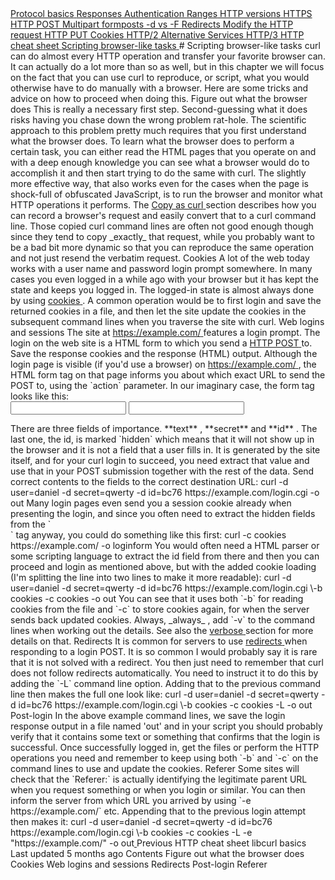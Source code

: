<a href="basics.html" class="navButton-94f2579c--pageItemWithChildrenNested-2c5d8183--navButtonClickable-161b88ca">
<span class="text-4505230f--UIH300-2063425d--textContentFamily-49a318e1--navButtonLabel-14a4968f">Protocol basics</span>
</a>
<a href="response.html" class="navButton-94f2579c--pageItemWithChildrenNested-2c5d8183--navButtonClickable-161b88ca">
<span class="text-4505230f--UIH300-2063425d--textContentFamily-49a318e1--navButtonLabel-14a4968f">Responses</span>
</a>
<a href="auth.html" class="navButton-94f2579c--pageItemWithChildrenNested-2c5d8183--navButtonClickable-161b88ca">
<span class="text-4505230f--UIH300-2063425d--textContentFamily-49a318e1--navButtonLabel-14a4968f">Authentication</span>
</a>
<a href="ranges.html" class="navButton-94f2579c--pageItemWithChildrenNested-2c5d8183--navButtonClickable-161b88ca">
<span class="text-4505230f--UIH300-2063425d--textContentFamily-49a318e1--navButtonLabel-14a4968f">Ranges</span>
</a>
<a href="versions.html" class="navButton-94f2579c--pageItemWithChildrenNested-2c5d8183--navButtonClickable-161b88ca">
<span class="text-4505230f--UIH300-2063425d--textContentFamily-49a318e1--navButtonLabel-14a4968f">HTTP versions</span>
</a>
<a href="https.html" class="navButton-94f2579c--pageItemWithChildrenNested-2c5d8183--navButtonClickable-161b88ca">
<span class="text-4505230f--UIH300-2063425d--textContentFamily-49a318e1--navButtonLabel-14a4968f">HTTPS</span>
</a>
<a href="post.html" class="navButton-94f2579c--pageItemWithChildrenNested-2c5d8183--navButtonClickable-161b88ca">
<span class="text-4505230f--UIH300-2063425d--textContentFamily-49a318e1--navButtonLabel-14a4968f">HTTP POST</span>
</a>
<a href="multipart.html" class="navButton-94f2579c--pageItemWithChildrenNested-2c5d8183--navButtonClickable-161b88ca">
<span class="text-4505230f--UIH300-2063425d--textContentFamily-49a318e1--navButtonLabel-14a4968f">Multipart formposts</span>
</a>
<a href="postvspost.html" class="navButton-94f2579c--pageItemWithChildrenNested-2c5d8183--navButtonClickable-161b88ca">
<span class="text-4505230f--UIH300-2063425d--textContentFamily-49a318e1--navButtonLabel-14a4968f">-d vs -F</span>
</a>
<a href="redirects.html" class="navButton-94f2579c--pageItemWithChildrenNested-2c5d8183--navButtonClickable-161b88ca">
<span class="text-4505230f--UIH300-2063425d--textContentFamily-49a318e1--navButtonLabel-14a4968f">Redirects</span>
</a>
<a href="requests.html" class="navButton-94f2579c--pageItemWithChildrenNested-2c5d8183--navButtonClickable-161b88ca">
<span class="text-4505230f--UIH300-2063425d--textContentFamily-49a318e1--navButtonLabel-14a4968f">Modify the HTTP request</span>
</a>
<a href="put.html" class="navButton-94f2579c--pageItemWithChildrenNested-2c5d8183--navButtonClickable-161b88ca">
<span class="text-4505230f--UIH300-2063425d--textContentFamily-49a318e1--navButtonLabel-14a4968f">HTTP PUT</span>
</a>
<a href="cookies.html" class="navButton-94f2579c--pageItemWithChildrenNested-2c5d8183--navButtonClickable-161b88ca">
<span class="text-4505230f--UIH300-2063425d--textContentFamily-49a318e1--navButtonLabel-14a4968f">Cookies</span>
</a>
<a href="http2.html" class="navButton-94f2579c--pageItemWithChildrenNested-2c5d8183--navButtonClickable-161b88ca">
<span class="text-4505230f--UIH300-2063425d--textContentFamily-49a318e1--navButtonLabel-14a4968f">HTTP/2</span>
</a>
<a href="altsvc.html" class="navButton-94f2579c--pageItemWithChildrenNested-2c5d8183--navButtonClickable-161b88ca">
<span class="text-4505230f--UIH300-2063425d--textContentFamily-49a318e1--navButtonLabel-14a4968f">Alternative Services</span>
</a>
<a href="http3.html" class="navButton-94f2579c--pageItemWithChildrenNested-2c5d8183--navButtonClickable-161b88ca">
<span class="text-4505230f--UIH300-2063425d--textContentFamily-49a318e1--navButtonLabel-14a4968f">HTTP/3</span>
</a>
<a href="cheatsheet.html" class="navButton-94f2579c--pageItemWithChildrenNested-2c5d8183--navButtonClickable-161b88ca">
<span class="text-4505230f--UIH300-2063425d--textContentFamily-49a318e1--navButtonLabel-14a4968f">HTTP cheat sheet</span>
</a>
<a href="browserlike.html" class="navButton-94f2579c--pageItemWithChildrenNested-2c5d8183--navButtonClickable-161b88ca--navButtonOpened-6a88552e">
<span class="text-4505230f--UIH300-2063425d--textContentFamily-49a318e1--navButtonLabel-14a4968f">Scripting browser-like tasks</span>
</a># <span class="text-4505230f--DisplayH900-bfb998fa--textContentFamily-49a318e1">Scripting browser-like tasks</span>
<span class="text-4505230f--UIH300-2063425d--textUIFamily-5ebd8e40--text-8ee2c8b2">
</span>
<span class="text-4505230f--UIH300-2063425d--textUIFamily-5ebd8e40--text-8ee2c8b2">
</span>
<span class="text-4505230f--TextH400-3033861f--textContentFamily-49a318e1">
<span data-key="b40e1667964c4fec8997999b0248080f">
<span data-offset-key="b40e1667964c4fec8997999b0248080f:0">curl can do almost every HTTP operation and transfer your favorite browser can. It can actually do a lot more than so as well, but in this chapter we will focus on the fact that you can use curl to reproduce, or script, what you would otherwise have to do manually with a browser.</span>
</span>
</span>
<span class="text-4505230f--TextH400-3033861f--textContentFamily-49a318e1">
<span data-key="1434c83f98664e9eb9ad69adb3ebd4c8">
<span data-offset-key="1434c83f98664e9eb9ad69adb3ebd4c8:0">Here are some tricks and advice on how to proceed when doing this.</span>
</span>
</span>
<span class="text-4505230f--HeadingH700-04e1a2a3--textContentFamily-49a318e1">
<span data-key="949c3465f61c4a4ba6f6836dd51a25c8">
<span data-offset-key="949c3465f61c4a4ba6f6836dd51a25c8:0">Figure out what the browser does</span>
</span>
</span>
<span class="text-4505230f--TextH400-3033861f--textContentFamily-49a318e1">
<span data-key="2ed8fa44535f4670a3e71bd7fe55c1c4">
<span data-offset-key="2ed8fa44535f4670a3e71bd7fe55c1c4:0">This is really a necessary first step. Second-guessing what it does risks having you chase down the wrong problem rat-hole. The scientific approach to this problem pretty much requires that you first understand what the browser does.</span>
</span>
</span>
<span class="text-4505230f--TextH400-3033861f--textContentFamily-49a318e1">
<span data-key="1e19e72b96c84dedb3494bc51d9029b5">
<span data-offset-key="1e19e72b96c84dedb3494bc51d9029b5:0">To learn what the browser does to perform a certain task, you can either read the HTML pages that you operate on and with a deep enough knowledge you can see what a browser would do to accomplish it and then start trying to do the same with curl.</span>
</span>
</span>
<span class="text-4505230f--TextH400-3033861f--textContentFamily-49a318e1">
<span data-key="4ab91a86c4f042908c1db6d8c082058e">
<span data-offset-key="4ab91a86c4f042908c1db6d8c082058e:0">The slightly more effective way, that also works even for the cases when the page is shock-full of obfuscated JavaScript, is to run the browser and monitor what HTTP operations it performs.</span>
</span>
</span>
<span class="text-4505230f--TextH400-3033861f--textContentFamily-49a318e1">
<span data-key="088d420e13544330a8013790a669dda5">
<span data-offset-key="088d420e13544330a8013790a669dda5:0">The </span>
</span>
<a href="https://github.com/bagder/everything-curl/tree/445637a546155b529e80ede5508ba008729d4dbc/http/usingcurl-copyas.md" class="link-a079aa82--primary-53a25e66--link-faf6c434">
<span data-key="2e1378900b534a4b8d5efc5648135834">
<span data-offset-key="2e1378900b534a4b8d5efc5648135834:0">Copy as curl</span>
</span>
</a>
<span data-key="dfae49394d8f4711879f028fd3148ecc">
<span data-offset-key="dfae49394d8f4711879f028fd3148ecc:0"> section describes how you can record a browser's request and easily convert that to a curl command line.</span>
</span>
</span>
<span class="text-4505230f--TextH400-3033861f--textContentFamily-49a318e1">
<span data-key="6c33bf66d6014f4ab352a295e6132c7b">
<span data-offset-key="6c33bf66d6014f4ab352a295e6132c7b:0">Those copied curl command lines are often not good enough though since they tend to copy </span>
<span data-offset-key="6c33bf66d6014f4ab352a295e6132c7b:1">_exactly_</span>
<span data-offset-key="6c33bf66d6014f4ab352a295e6132c7b:2"> that request, while you probably want to be a bad bit more dynamic so that you can reproduce the same operation and not just resend the verbatim request.</span>
</span>
</span>
<span class="text-4505230f--HeadingH700-04e1a2a3--textContentFamily-49a318e1">
<span data-key="a6b92b924c1744fd82530c8ec7374133">
<span data-offset-key="a6b92b924c1744fd82530c8ec7374133:0">Cookies</span>
</span>
</span>
<span class="text-4505230f--TextH400-3033861f--textContentFamily-49a318e1">
<span data-key="a66491ecd7074ec2a757544efa0c4866">
<span data-offset-key="a66491ecd7074ec2a757544efa0c4866:0">A lot of the web today works with a user name and password login prompt somewhere. In many cases you even logged in a while ago with your browser but it has kept the state and keeps you logged in.</span>
</span>
</span>
<span class="text-4505230f--TextH400-3033861f--textContentFamily-49a318e1">
<span data-key="ce935ca6a7594073a20e1685a5af4851">
<span data-offset-key="ce935ca6a7594073a20e1685a5af4851:0">The logged-in state is almost always done by using </span>
</span>
<a href="https://github.com/bagder/everything-curl/tree/445637a546155b529e80ede5508ba008729d4dbc/http/http-cookies.md" class="link-a079aa82--primary-53a25e66--link-faf6c434">
<span data-key="46aae0be63f04b92bf16bc7272acc904">
<span data-offset-key="46aae0be63f04b92bf16bc7272acc904:0">cookies</span>
</span>
</a>
<span data-key="a66da7af5f184ff8974a1da55bb60b2a">
<span data-offset-key="a66da7af5f184ff8974a1da55bb60b2a:0">. A common operation would be to first login and save the returned cookies in a file, and then let the site update the cookies in the subsequent command lines when you traverse the site with curl.</span>
</span>
</span>
<span class="text-4505230f--HeadingH700-04e1a2a3--textContentFamily-49a318e1">
<span data-key="672c021ef16d4eb88bf5bc2aadd53f8e">
<span data-offset-key="672c021ef16d4eb88bf5bc2aadd53f8e:0">Web logins and sessions</span>
</span>
</span>
<span class="text-4505230f--TextH400-3033861f--textContentFamily-49a318e1">
<span data-key="99a0a2adafdb4560add8da6aecdedbc6">
<span data-offset-key="99a0a2adafdb4560add8da6aecdedbc6:0">The site at </span>
</span>
<a href="https://example.com/" class="link-a079aa82--primary-53a25e66--link-faf6c434">
<span data-key="31c05d1c3ec34cda8931d29e914f99f0">
<span data-offset-key="31c05d1c3ec34cda8931d29e914f99f0:0">https://example.com/</span>
</span>
</a>
<span data-key="6031f82c6a1b4528a907e2e0f9011339">
<span data-offset-key="6031f82c6a1b4528a907e2e0f9011339:0"> features a login prompt. The login on the web site is a HTML form to which you send a </span>
</span>
<a href="https://github.com/bagder/everything-curl/tree/445637a546155b529e80ede5508ba008729d4dbc/http/http-post.md" class="link-a079aa82--primary-53a25e66--link-faf6c434">
<span data-key="6b540e09caa540bea6fd9340b530f737">
<span data-offset-key="6b540e09caa540bea6fd9340b530f737:0">HTTP POST</span>
</span>
</a>
<span data-key="073303cbe47042daaed9cfbd038eb548">
<span data-offset-key="073303cbe47042daaed9cfbd038eb548:0"> to. Save the response cookies and the response (HTML) output.</span>
</span>
</span>
<span class="text-4505230f--TextH400-3033861f--textContentFamily-49a318e1">
<span data-key="0253fd7023864bd8b8c6ba080645f424">
<span data-offset-key="0253fd7023864bd8b8c6ba080645f424:0">Although the login page is visible (if you'd use a browser) on </span>
</span>
<a href="https://example.com/" class="link-a079aa82--primary-53a25e66--link-faf6c434">
<span data-key="4ed68a54201b458c81c4598311d2b73a">
<span data-offset-key="4ed68a54201b458c81c4598311d2b73a:0">https://example.com/</span>
</span>
</a>
<span data-key="7553d3afb52442e99e0f391851e75b3f">
<span data-offset-key="7553d3afb52442e99e0f391851e75b3f:0">, the HTML form tag on that page informs you about which exact URL to send the POST to, using the </span>
<span data-offset-key="7553d3afb52442e99e0f391851e75b3f:1">`action`</span>
<span data-offset-key="7553d3afb52442e99e0f391851e75b3f:2"> parameter.</span>
</span>
</span>
<span class="text-4505230f--TextH400-3033861f--textContentFamily-49a318e1">
<span data-key="e84443d169b5432d98a9e10dc06c6050">
<span data-offset-key="e84443d169b5432d98a9e10dc06c6050:0">In our imaginary case, the form tag looks like this:</span>
</span>
</span> <form action="login.cgi" method="POST"> <input type="text" name="user"> <input type="password" name="secret"> <input type="hidden" name="id" value="bc76">
</form>
<span class="text-4505230f--TextH400-3033861f--textContentFamily-49a318e1">
<span data-key="1b44938c72f54575893a73d924718df2">
<span data-offset-key="1b44938c72f54575893a73d924718df2:0">There are three fields of importance. </span>
<span data-offset-key="1b44938c72f54575893a73d924718df2:1">**text**</span>
<span data-offset-key="1b44938c72f54575893a73d924718df2:2">, </span>
<span data-offset-key="1b44938c72f54575893a73d924718df2:3">**secret**</span>
<span data-offset-key="1b44938c72f54575893a73d924718df2:4"> and </span>
<span data-offset-key="1b44938c72f54575893a73d924718df2:5">**id**</span>
<span data-offset-key="1b44938c72f54575893a73d924718df2:6">. The last one, the id, is marked </span>
<span data-offset-key="1b44938c72f54575893a73d924718df2:7">`hidden`</span>
<span data-offset-key="1b44938c72f54575893a73d924718df2:8"> which means that it will not show up in the browser and it is not a field that a user fills in. It is generated by the site itself, and for your curl login to succeed, you need extract that value and use that in your POST submission together with the rest of the data.</span>
</span>
</span>
<span class="text-4505230f--TextH400-3033861f--textContentFamily-49a318e1">
<span data-key="0f5d7b7898804adb9629419de75ec7ce">
<span data-offset-key="0f5d7b7898804adb9629419de75ec7ce:0">Send correct contents to the fields to the correct destination URL:</span>
</span>
</span> curl -d user=daniel -d secret=qwerty -d id=bc76 https://example.com/login.cgi -o out<span class="text-4505230f--TextH400-3033861f--textContentFamily-49a318e1">
<span data-key="f89e83a2c615402ea2b767035da4ade5">
<span data-offset-key="f89e83a2c615402ea2b767035da4ade5:0">Many login pages even send you a session cookie already when presenting the login, and since you often need to extract the hidden fields from the </span>
<span data-offset-key="f89e83a2c615402ea2b767035da4ade5:1">`<form>`</span>
<span data-offset-key="f89e83a2c615402ea2b767035da4ade5:2"> tag anyway, you could do something like this first:</span>
</span>
</span> curl -c cookies https://example.com/ -o loginform<span class="text-4505230f--TextH400-3033861f--textContentFamily-49a318e1">
<span data-key="5249413fb39345598b148740453c77ae">
<span data-offset-key="5249413fb39345598b148740453c77ae:0">You would often need a HTML parser or some scripting language to extract the id field from there and then you can proceed and login as mentioned above, but with the added cookie loading (I'm splitting the line into two lines to make it more readable):</span>
</span>
</span> curl -d user=daniel -d secret=qwerty -d id=bc76 https://example.com/login.cgi \-b cookies -c cookies -o out<span class="text-4505230f--TextH400-3033861f--textContentFamily-49a318e1">
<span data-key="4e8fce7fa9c34f4c901d09456983cf5e">
<span data-offset-key="4e8fce7fa9c34f4c901d09456983cf5e:0">You can see that it uses both </span>
<span data-offset-key="4e8fce7fa9c34f4c901d09456983cf5e:1">`-b`</span>
<span data-offset-key="4e8fce7fa9c34f4c901d09456983cf5e:2"> for reading cookies from the file and </span>
<span data-offset-key="4e8fce7fa9c34f4c901d09456983cf5e:3">`-c`</span>
<span data-offset-key="4e8fce7fa9c34f4c901d09456983cf5e:4"> to store cookies again, for when the server sends back updated cookies.</span>
</span>
</span>
<span class="text-4505230f--TextH400-3033861f--textContentFamily-49a318e1">
<span data-key="34670e14384d474786da4afe44f6eb28">
<span data-offset-key="34670e14384d474786da4afe44f6eb28:0">Always, </span>
<span data-offset-key="34670e14384d474786da4afe44f6eb28:1">_always_</span>
<span data-offset-key="34670e14384d474786da4afe44f6eb28:2">, add </span>
<span data-offset-key="34670e14384d474786da4afe44f6eb28:3">`-v`</span>
<span data-offset-key="34670e14384d474786da4afe44f6eb28:4"> to the command lines when working out the details. See also the </span>
</span>
<a href="https://github.com/bagder/everything-curl/tree/445637a546155b529e80ede5508ba008729d4dbc/http/usingcurl-verbose.md" class="link-a079aa82--primary-53a25e66--link-faf6c434">
<span data-key="98bc4db7ef17427ea10add158eb1850c">
<span data-offset-key="98bc4db7ef17427ea10add158eb1850c:0">verbose</span>
</span>
</a>
<span data-key="8e78a04710b640ccaf823c953e45d95a">
<span data-offset-key="8e78a04710b640ccaf823c953e45d95a:0"> section for more details on that.</span>
</span>
</span>
<span class="text-4505230f--HeadingH700-04e1a2a3--textContentFamily-49a318e1">
<span data-key="29b5258d693e4acf921caabc9f498d24">
<span data-offset-key="29b5258d693e4acf921caabc9f498d24:0">Redirects</span>
</span>
</span>
<span class="text-4505230f--TextH400-3033861f--textContentFamily-49a318e1">
<span data-key="72ba428157df415aacc505d8f6c1ecd1">
<span data-offset-key="72ba428157df415aacc505d8f6c1ecd1:0">It is common for servers to use </span>
</span>
<a href="https://github.com/bagder/everything-curl/tree/445637a546155b529e80ede5508ba008729d4dbc/http/http-redirects.md" class="link-a079aa82--primary-53a25e66--link-faf6c434">
<span data-key="605b373ffc3442aeb63a38c87a5ca204">
<span data-offset-key="605b373ffc3442aeb63a38c87a5ca204:0">redirects</span>
</span>
</a>
<span data-key="82955c1780e2491691d6237013fa4372">
<span data-offset-key="82955c1780e2491691d6237013fa4372:0"> when responding to a login POST. It is so common I would probably say it is rare that it is not solved with a redirect.</span>
</span>
</span>
<span class="text-4505230f--TextH400-3033861f--textContentFamily-49a318e1">
<span data-key="7b554020d8f0428f915455fa45b16b6d">
<span data-offset-key="7b554020d8f0428f915455fa45b16b6d:0">You then just need to remember that curl does not follow redirects automatically. You need to instruct it to do this by adding the </span>
<span data-offset-key="7b554020d8f0428f915455fa45b16b6d:1">`-L`</span>
<span data-offset-key="7b554020d8f0428f915455fa45b16b6d:2"> command line option. Adding that to the previous command line then makes the full one look like:</span>
</span>
</span> curl -d user=daniel -d secret=qwerty -d id=bc76 https://example.com/login.cgi \-b cookies -c cookies -L -o out<span class="text-4505230f--HeadingH700-04e1a2a3--textContentFamily-49a318e1">
<span data-key="538da748f9c24b6e974d33886c7dac59">
<span data-offset-key="538da748f9c24b6e974d33886c7dac59:0">Post-login</span>
</span>
</span>
<span class="text-4505230f--TextH400-3033861f--textContentFamily-49a318e1">
<span data-key="8fa678ae92144551930956fde43fd1c3">
<span data-offset-key="8fa678ae92144551930956fde43fd1c3:0">In the above example command lines, we save the login response output in a file named 'out' and in your script you should probably verify that it contains some text or something that confirms that the login is successful.</span>
</span>
</span>
<span class="text-4505230f--TextH400-3033861f--textContentFamily-49a318e1">
<span data-key="ec0767091a104cada0e53c2483906189">
<span data-offset-key="ec0767091a104cada0e53c2483906189:0">Once successfully logged in, get the files or perform the HTTP operations you need and remember to keep using both </span>
<span data-offset-key="ec0767091a104cada0e53c2483906189:1">`-b`</span>
<span data-offset-key="ec0767091a104cada0e53c2483906189:2"> and </span>
<span data-offset-key="ec0767091a104cada0e53c2483906189:3">`-c`</span>
<span data-offset-key="ec0767091a104cada0e53c2483906189:4"> on the command lines to use and update the cookies.</span>
</span>
</span>
<span class="text-4505230f--HeadingH700-04e1a2a3--textContentFamily-49a318e1">
<span data-key="f1058ceaf131402a86fd5d62b3cd6331">
<span data-offset-key="f1058ceaf131402a86fd5d62b3cd6331:0">Referer</span>
</span>
</span>
<span class="text-4505230f--TextH400-3033861f--textContentFamily-49a318e1">
<span data-key="3c14beca26e64bce925e7e9b2e3b1327">
<span data-offset-key="3c14beca26e64bce925e7e9b2e3b1327:0">Some sites will check that the </span>
<span data-offset-key="3c14beca26e64bce925e7e9b2e3b1327:1">`Referer:`</span>
<span data-offset-key="3c14beca26e64bce925e7e9b2e3b1327:2"> is actually identifying the legitimate parent URL when you request something or when you login or similar. You can then inform the server from which URL you arrived by using </span>
<span data-offset-key="3c14beca26e64bce925e7e9b2e3b1327:3">`-e https://example.com/`</span>
<span data-offset-key="3c14beca26e64bce925e7e9b2e3b1327:4"> etc. Appending that to the previous login attempt then makes it:</span>
</span>
</span> curl -d user=daniel -d secret=qwerty -d id=bc76 https://example.com/login.cgi \-b cookies -c cookies -L -e "https://example.com/" -o out<a href="cheatsheet.html" class="reset-3c756112--card-6570f064--whiteCard-fff091a4--cardPrevious-56a5e674">
</a>
<span class="text-4505230f--TextH200-a3425406--textContentFamily-49a318e1">Previous</span>
<span class="text-4505230f--UIH400-4e41e82a--textContentFamily-49a318e1">HTTP cheat sheet</span>
<a href="../libcurl.html" class="reset-3c756112--card-6570f064--whiteCard-fff091a4--cardNext-19241c42">
</a>
<span class="text-4505230f--UIH400-4e41e82a--textContentFamily-49a318e1">libcurl basics</span>
<span class="text-4505230f--TextH200-a3425406--textContentFamily-49a318e1">Last updated 5 months ago</span>
<span class="text-4505230f--InfoH100-1e92e1d1--textContentFamily-49a318e1">Contents</span>
<a href="browserlike.html#figure-out-what-the-browser-does" class="reset-3c756112--menuItem-aa02f6ec--menuItemLight-757d5235--menuItemInline-173bdf97--pageTocItem-f4427024">
</a>
<span class="text-4505230f--UIH300-2063425d--textContentFamily-49a318e1">
<span class="text-4505230f--UIH200-50ead35f--textContentFamily-49a318e1">Figure out what the browser does</span>
</span>
<a href="browserlike.html#cookies" class="reset-3c756112--menuItem-aa02f6ec--menuItemLight-757d5235--menuItemInline-173bdf97--pageTocItem-f4427024">
</a>
<span class="text-4505230f--UIH300-2063425d--textContentFamily-49a318e1">
<span class="text-4505230f--UIH200-50ead35f--textContentFamily-49a318e1">Cookies</span>
</span>
<a href="browserlike.html#web-logins-and-sessions" class="reset-3c756112--menuItem-aa02f6ec--menuItemLight-757d5235--menuItemInline-173bdf97--pageTocItem-f4427024">
</a>
<span class="text-4505230f--UIH300-2063425d--textContentFamily-49a318e1">
<span class="text-4505230f--UIH200-50ead35f--textContentFamily-49a318e1">Web logins and sessions</span>
</span>
<a href="browserlike.html#redirects" class="reset-3c756112--menuItem-aa02f6ec--menuItemLight-757d5235--menuItemInline-173bdf97--pageTocItem-f4427024">
</a>
<span class="text-4505230f--UIH300-2063425d--textContentFamily-49a318e1">
<span class="text-4505230f--UIH200-50ead35f--textContentFamily-49a318e1">Redirects</span>
</span>
<a href="browserlike.html#post-login" class="reset-3c756112--menuItem-aa02f6ec--menuItemLight-757d5235--menuItemInline-173bdf97--pageTocItem-f4427024">
</a>
<span class="text-4505230f--UIH300-2063425d--textContentFamily-49a318e1">
<span class="text-4505230f--UIH200-50ead35f--textContentFamily-49a318e1">Post-login</span>
</span>
<a href="browserlike.html#referer" class="reset-3c756112--menuItem-aa02f6ec--menuItemLight-757d5235--menuItemInline-173bdf97--pageTocItem-f4427024">
</a>
<span class="text-4505230f--UIH300-2063425d--textContentFamily-49a318e1">
<span class="text-4505230f--UIH200-50ead35f--textContentFamily-49a318e1">Referer</span>
</span>
